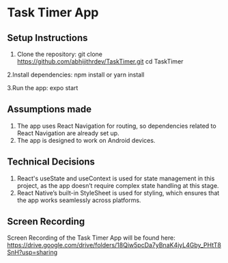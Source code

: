 Task Timer App
==============


Setup Instructions
------------------

1. Clone the repository:
git clone https://github.com/abhijithrdev/TaskTimer.git
cd TaskTimer

2.Install dependencies:
npm install or yarn install

3.Run the app:
expo start


Assumptions made
----------------

1. The app uses React Navigation for routing, so dependencies related to React Navigation are already set up.
2. The app is designed to work on Android devices.


Technical Decisions
-------------------

1. React's useState and useContext is used for state management in this project, as the app doesn’t require complex state handling at this stage.
2. React Native’s built-in StyleSheet is used for styling, which ensures that the app works seamlessly across platforms.


Screen Recording
----------------

Screen Recording of the Task Timer App will be found here: https://drive.google.com/drive/folders/18Qiw5pcDa7yBnaK4jyL4Gby_PHtT8SnH?usp=sharing
